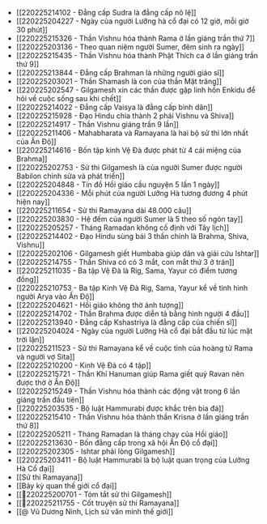- [[220225214102 - Đẳng cấp Sudra là đẳng cấp nô lệ]]
- [[220225204227 - Ngày của người Lưỡng hà cổ đại có 12 giờ, mỗi giờ 30 phút]]
- [[220225215326 - Thần Vishnu hóa thành Rama ở lần giáng trần thứ 7]]
- [[220225203136 - Theo quan niệm người Sumer, đêm sinh ra ngày]]
- [[220225215435 - Thần Vishnu hóa thành Phật Thích ca ở lần giáng trần thứ 9]]
- [[220225213844 - Đẳng cấp Brahman là những người giáo sĩ]]
- [[220225203021 - Thần Shamash là con của thần Mặt trăng]]
- [[220225202547 - Gilgamesh xin các thần được gặp linh hồn Enkidu để hỏi về cuộc sống sau khi chết]]
- [[220225214022 - Đẳng cấp Vaisya là đẳng cấp bình dân]]
- [[220225215928 - Đạo Hindu chia thành 2 phái Vishnu và Shiva]]
- [[220225214917 - Thần Vishnu giáng trần 9 lần]]
- [[220225211406 - Mahabharata và Ramayana là hai bộ sử thi lớn nhất của Ấn Độ]]
- [[220225214616 - Bốn tập kinh Vệ Đà được phát từ 4 cái miệng của Brahma]]
- [[220225202753 - Sử thi Gilgamesh là của người Sumer được người Babilon chỉnh sửa và phát triển]]
- [[220225204848 - Tín đồ Hồi giáo cầu nguyện 5 lần 1 ngày]]
- [[220225204336 - Mỗi phút của người Lưỡng Hà tương đương 4 phút hiện nay]]
- [[220225211654 - Sử thi Ramayana dài 48.000 câu]]
- [[220225203830 - Hệ đếm của người Sumer là 5 theo số ngón tay]]
- [[220225205257 - Tháng Ramadan không cố định với Tây lịch]]
- [[220225214402 - Đạo Hindu sùng bái 3 thần chính là Brahma, Shiva, Vishnu]]
- [[220225202106 - Gilgamesh giết Humbaba giúp dân và giải cứu Ishtar]]
- [[220225214755 - Thần Shiva có có 3 mắt, con mắt thứ 3 ở trán]]
- [[220225211035 - Ba tập Vệ Đà là Rig, Sama, Yayur có điểm tương đồng]]
- [[220225210753 - Ba tập Kinh Vệ Đà Rig, Sama, Yayur kể về tình hình người Arya vào Ấn Độ]]
- [[220225204621 - Hồi giáo không thờ ảnh tượng]]
- [[220225214702 - Thần Brahma được diễn tả bằng hình người 4 đầu]]
- [[220225213940 - Đẳng cấp Kshastriya là đẳng cấp của chiến sĩ]]
- [[220225204024 - Ngày của người Lưỡng Hà cổ đại bắt đầu từ lúc mặt trời lặn]]
- [[220225211523 - Sử thi Ramayana kể về cuộc tình của hoàng tử Rama và người vợ Sita]]
- [[220225210200 - Kinh Vệ Đà có 4 tập]]
- [[220225215721 - Thần Khỉ Hanuman giúp Rama giết quỷ Ravan nên được thờ ở Ấn Độ]]
- [[220225215249 - Thần Vishnu hóa thành các động vật trong 6 lần giáng trần đầu tiên]]
- [[220225203535 - Bộ luật Hammurabi được khắc trên bia đá]]
- [[220225215410 - Thần Vishnu hóa thành thần Krisna ở lần giáng trần thứ 8]]
- [[220225205211 - Tháng Ramadan là tháng chay của Hồi giáo]]
- [[220225213630 - Bốn đẳng cấp trong xã hội Ấn Độ cổ đại]]
- [[220225202305 - Ishtar phải lòng Gilgamesh]]
- [[220225203411 - Bộ luật Hammurabi là bộ luật quan trọng của Lưỡng Hà Cổ đại]]
- [[Sử thi Ramayana]]
- [[Bảy kỳ quan thế giới cổ đại]]
- [[💬220225200701 - Tóm tắt sử thi Gilgamesh]]
- [[💬220225211755 - Cốt truyện sử thi Ramayana]]
- [[@ Vũ Dương Ninh, Lịch sử văn minh thế giới]]

